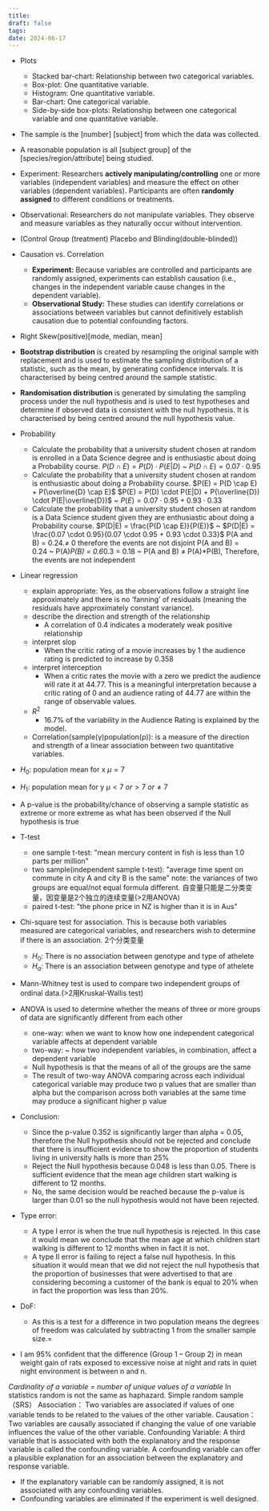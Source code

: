 ```yaml
---
title: 
draft: false
tags: 
date: 2024-06-17
---
```

- Plots
	- Stacked bar-chart: Relationship between two categorical variables.
	- Box-plot: One quantitative variable.
	- Histogram: One quantitative variable.
	- Bar-chart: One categorical variable.
	- Side-by-side box-plots:   Relationship between one categorical variable and one quantitative variable.

- The sample is the [number] [subject] from which the data was collected.
- A reasonable population is all [subject group] of the [species/region/attribute] being studied.

- Experiment: Researchers **actively manipulating/controlling** one or more variables (independent variables) and measure the effect on other variables (dependent variables). Participants are often **randomly assigned** to different conditions or treatments.
- Observational: Researchers do not manipulate variables. They observe and measure variables as they naturally occur without intervention.
- (Control Group (treatment) Placebo and Blinding(double-blinded))
  
- Causation vs. Correlation
	- **Experiment:** Because variables are controlled and participants are randomly assigned, experiments can establish causation (i.e., changes in the independent variable cause changes in the dependent variable).
	- **Observational Study:** These studies can identify correlations or associations between variables but cannot definitively establish causation due to potential confounding factors.

- Right Skew(positive)[mode, median, mean]

- **Bootstrap distribution** is created by resampling the original sample with replacement and is used to estimate the sampling distribution of a statistic, such as the mean, by generating confidence intervals. It is characterised by being centred around the sample statistic.
- **Randomisation distribution** is generated by simulating the sampling process under the null hypothesis and is used to test hypotheses and determine if observed data is consistent with the null hypothesis. It is characterised by being centred around the null hypothesis value.
  
- Probability
	- Calculate the probability that a university student chosen at random is enrolled in a Data Science degree and is enthusiastic about doing a Probability course.
		$P(D \cap E) = P(D) \cdot P(E|D)$ ~ $P(D \cap E) = 0.07 \cdot 0.95$
	- Calculate the probability that a university student chosen at random is enthusiastic about doing a Probability course.
		$P(E) = P(D \cap E) + P(\overline{D} \cap E)$
		$P(E) = P(D) \cdot P(E|D) + P(\overline{D}) \cdot P(E|\overline{D})$ ~ $P(E) = 0.07 \cdot 0.95 + 0.93 \cdot 0.33$
	- Calculate the probability that a university student chosen at random is a Data Science student given they are enthusiastic about doing a Probability course.
		$P(D|E) = \frac{P(D \cap E)}{P(E)}$ ~ $P(D|E) = \frac{0.07 \cdot 0.95}{0.07 \cdot 0.95 + 0.93 \cdot 0.33}$
P(A and B) = 0.24.≠ 0 therefore the events are not disjoint
P(A and B) = 0.24 ~ P(A)*P(B) = 0.6*0.3 = 0.18 ~ P(A and B) ≠ P(A)*P(B), Therefore, the events are not independent

- Linear regression
	- explain appropriate:   Yes, as the observations follow a straight line approximately and there is no ‘fanning’ of residuals (meaning the residuals have approximately constant variance).
	- describe the direction and strength of the relationship
		- A correlation of 0.4 indicates a moderately weak positive relationship
	- interpret slop
		-   When the critic rating of a movie increases by 1 the audience rating is predicted to increase by 0.358
	- interpret interception
		- When a critic rates the movie with a zero we predict the audience will rate it at 44.77. This is a meaningful interpretation because a critic rating of 0 and an audience rating of 44.77 are within the range of observable values.
	- $R^2$
		- 16.7% of the variability in the Audience Rating is explained by the model.
	- Correlation(sample(γ)population(ρ)): is a measure of the direction and strength of a linear association between two quantitative variables.

- $H_0$: population mean for x $\mu = 7$
- $H_1$: population mean for y $\mu \lt7 \ or \gt 7 \ or \neq 7$ 
- A p-value is the probability/chance of observing a sample statistic as extreme or more extreme as what has been observed if the Null hypothesis is true
- T-test
	- one sample t-test: "mean mercury content in fish is less than 1.0 parts per million"
	- two sample(independent sample t-test): "average time spent on commute in city A and city B is the same" note: the variances of two groups are equal/not equal formula different. 自变量只能是二分类变量，因变量是2个独立的连续变量(>2用ANOVA)
	- paired t-test: "the phone price in NZ is higher than it is in Aus"
- Chi-square test for association. This is because both variables measured are categorical variables, and researchers wish to determine if there is an association. 2个分类变量
	- $H_0$: There is no association between genotype and type of athelete 
	- $H_a$: There is an association between genotype and type of athelete
- Mann-Whitney test is used to compare two independent groups of ordinal data.(>2用Kruskal-Wallis test)
- ANOVA is used to determine whether the means of three or more groups of data are significantly different from each other
	- one-way: when we want to know how one independent categorical variable affects at dependent variable
	- two-way: ~ how two independent variables, in combination, affect a dependent variable
	- Null hypothesis is that the means of all of the groups are the same
	- The result of two-way ANOVA comparing across each individual categorical variable may produce two p values that are smaller than alpha but the comparison across both variables at the same time may produce a significant higher p value

- Conclusion: 
	- Since the p-value 0.352 is significantly larger than alpha = 0.05, therefore the Null hypothesis should not be rejected and conclude that there is insufficient evidence to show the proportion of students living in university halls is more than 25%
	- Reject the Null hypothesis because 0.048 is less than 0.05. There is sufficient evidence that the mean age children start walking is different to 12 months.
	- No, the same decision would be reached because the p-value is larger than 0.01 so the null hypothesis would not have been rejected.
- Type error: 
	- A type I error is when the true null hypothesis is rejected. In this case it would mean we conclude that the mean age at which children start walking is different to 12 months when in fact it is not.
	- A type II error is failing to reject a false null hypothesis. In this situation it would mean that we did not reject the null hypothesis that the proportion of businesses that were advertised to that are considering becoming a customer of the bank is equal to 20% when in fact the proportion was less than 20%.
- DoF:
	- As this is a test for a difference in two population means the degrees of freedom was calculated by subtracting 1 from the smaller sample size.=
- I am 95% confident that the difference (Group 1 – Group 2) in mean weight gain of rats exposed to excessive noise at night and rats in quiet night environment is between n and n.

_Cardinality of a variable = number of unique values of a variable_
In statistics random is not the same as haphazard. Simple random sample（SRS）
Association： Two variables are associated if values of one variable tends to be related to the values of the other variable.
Causation： Two variables are causally associated if changing the value of one variable influences the value of the other variable.
Confounding Variable: A third variable that is associated with both the explanatory and the response variable is called the confounding variable.
A confounding variable can offer a plausible explanation for an association between the explanatory and response variable.
- If the explanatory variable can be randomly assigned, it is not associated with any confounding variables.
- Confounding variables are eliminated if the experiment is well designed.

